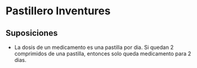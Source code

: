 # Pastillero Inventures

## Suposiciones

- La dosis de un medicamento es una pastilla por dia. Si quedan 2 comprimidos de una pastilla, entonces solo queda medicamento para 2 dias.